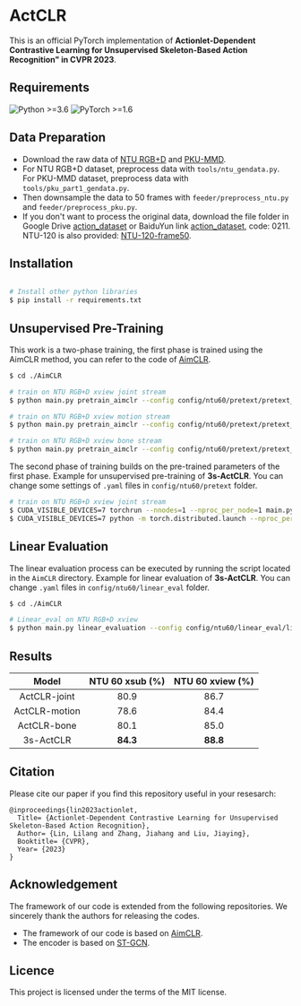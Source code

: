 # ActCLR

This is an official PyTorch implementation of **Actionlet-Dependent Contrastive Learning for Unsupervised Skeleton-Based Action Recognition" in CVPR 2023**. 

## Requirements
  ![Python >=3.6](https://img.shields.io/badge/Python->=3.6-yellow.svg)    ![PyTorch >=1.6](https://img.shields.io/badge/PyTorch->=1.4-blue.svg)

## Data Preparation
- Download the raw data of [NTU RGB+D](https://github.com/shahroudy/NTURGB-D) and [PKU-MMD](https://www.icst.pku.edu.cn/struct/Projects/PKUMMD.html).
- For NTU RGB+D dataset, preprocess data with `tools/ntu_gendata.py`. For PKU-MMD dataset, preprocess data with `tools/pku_part1_gendata.py`.
- Then downsample the data to 50 frames with `feeder/preprocess_ntu.py` and `feeder/preprocess_pku.py`.
- If you don't want to process the original data, download the file folder in Google Drive [action_dataset](https://drive.google.com/drive/folders/1VnD3CLcD7bT5fMGI3tDGPlcWZmBbXS0m?usp=sharing) or BaiduYun link [action_dataset](https://pan.baidu.com/s/1NRK1ksRHgng_NkOO1ZYTcQ), code: 0211. NTU-120 is also provided: [NTU-120-frame50](https://drive.google.com/drive/folders/1dn8VMcT9BYi0KHBkVVPFpiGlaTn2GnaX?usp=sharing).

## Installation
  ```bash
  
# Install other python libraries
$ pip install -r requirements.txt
  ```

## Unsupervised Pre-Training

This work is a two-phase training, the first phase is trained using the AimCLR method, you can refer to the code of [AimCLR](https://github.com/Levigty/AimCLR).

```bash
$ cd ./AimCLR

# train on NTU RGB+D xview joint stream
$ python main.py pretrain_aimclr --config config/ntu60/pretext/pretext_aimclr_xview_joint.yaml

# train on NTU RGB+D xview motion stream
$ python main.py pretrain_aimclr --config config/ntu60/pretext/pretext_aimclr_xview_motion.yaml

# train on NTU RGB+D xview bone stream
$ python main.py pretrain_aimclr --config config/ntu60/pretext/pretext_aimclr_xview_bone.yaml
```

The second phase of training builds on the pre-trained parameters of the first phase. Example for unsupervised pre-training of **3s-ActCLR**. You can change some settings of `.yaml` files in `config/ntu60/pretext` folder.
```bash
# train on NTU RGB+D xview joint stream
$ CUDA_VISIBLE_DEVICES=7 torchrun --nnodes=1 --nproc_per_node=1 main.py pretrain_actclr --config ./config/ntu60/pretext/pretext_actclr_xview_joint_gpu_1.yaml
$ CUDA_VISIBLE_DEVICES=7 python -m torch.distributed.launch --nproc_per_node=1 --master_port 11234 main.py pretrain_actclr --config ./config/ntu60/pretext/pretext_actclr_xview_joint_gpu_1.yaml
```

## Linear Evaluation

The linear evaluation process can be executed by running the script located in the `AimCLR` directory.
Example for linear evaluation of **3s-ActCLR**. You can change `.yaml` files in `config/ntu60/linear_eval` folder.
```bash
$ cd ./AimCLR

# Linear_eval on NTU RGB+D xview
$ python main.py linear_evaluation --config config/ntu60/linear_eval/linear_eval_actclr_xview_joint.yaml
```

## Results

|     Model     | NTU 60 xsub (%) | NTU 60 xview (%) |
| :-----------: | :-------------: | :--------------: |
| ActCLR-joint  |      80.9      |      86.7       |
| ActCLR-motion |      78.6      |      84.4       |
|  ActCLR-bone  |      80.1      |      85.0       |
|   3s-ActCLR   |    **84.3**    |    **88.8**     |


## Citation
Please cite our paper if you find this repository useful in your resesarch:

```
@inproceedings{lin2023actionlet,
  Title= {Actionlet-Dependent Contrastive Learning for Unsupervised Skeleton-Based Action Recognition},
  Author= {Lin, Lilang and Zhang, Jiahang and Liu, Jiaying},
  Booktitle= {CVPR},
  Year= {2023}
}
```

## Acknowledgement
The framework of our code is extended from the following repositories. We sincerely thank the authors for releasing the codes.
- The framework of our code is based on [AimCLR](https://github.com/Levigty/AimCLR).
- The encoder is based on [ST-GCN](https://github.com/yysijie/st-gcn/blob/master/OLD_README.md).

## Licence

This project is licensed under the terms of the MIT license.